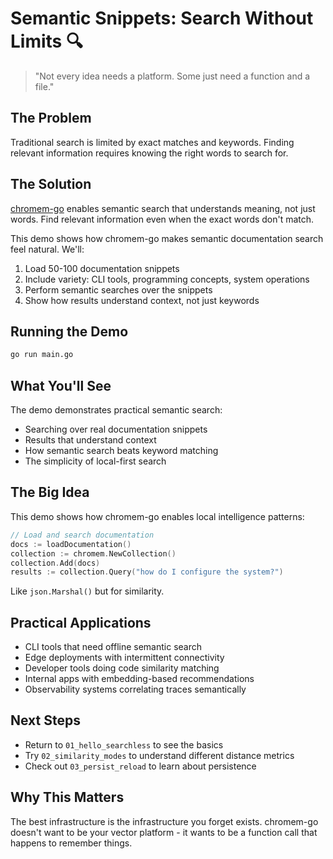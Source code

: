 # Semantic Snippets: Search Without Limits 🔍

> "Not every idea needs a platform. Some just need a function and a file."

## The Problem

Traditional search is limited by exact matches and keywords. Finding relevant information requires knowing the right words to search for.

## The Solution

[chromem-go](https://github.com/philippgille/chromem-go) enables semantic search that understands meaning, not just words. Find relevant information even when the exact words don't match.

This demo shows how chromem-go makes semantic documentation search feel natural. We'll:

1. Load 50-100 documentation snippets
2. Include variety: CLI tools, programming concepts, system operations
3. Perform semantic searches over the snippets
4. Show how results understand context, not just keywords

## Running the Demo

```bash
go run main.go
```

## What You'll See

The demo demonstrates practical semantic search:

- Searching over real documentation snippets
- Results that understand context
- How semantic search beats keyword matching
- The simplicity of local-first search

## The Big Idea

This demo shows how chromem-go enables local intelligence patterns:

```go
// Load and search documentation
docs := loadDocumentation()
collection := chromem.NewCollection()
collection.Add(docs)
results := collection.Query("how do I configure the system?")
```

Like `json.Marshal()` but for similarity.

## Practical Applications

- CLI tools that need offline semantic search
- Edge deployments with intermittent connectivity
- Developer tools doing code similarity matching
- Internal apps with embedding-based recommendations
- Observability systems correlating traces semantically

## Next Steps

- Return to `01_hello_searchless` to see the basics
- Try `02_similarity_modes` to understand different distance metrics
- Check out `03_persist_reload` to learn about persistence

## Why This Matters

The best infrastructure is the infrastructure you forget exists. chromem-go doesn't want to be your vector platform - it wants to be a function call that happens to remember things.
